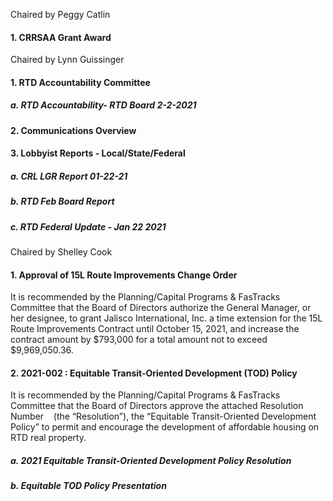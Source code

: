 Chaired by Peggy Catlin

#### 1. CRRSAA Grant Award

Chaired by Lynn Guissinger

#### 1. RTD Accountability Committee

##### a. RTD Accountability- RTD Board 2-2-2021

#### 2. Communications Overview

#### 3. Lobbyist Reports - Local/State/Federal

##### a. CRL LGR Report 01-22-21

##### b. RTD Feb Board Report

##### c. RTD Federal Update - Jan 22 2021

Chaired by Shelley Cook

#### 1. Approval of 15L Route Improvements Change Order

It is recommended by the Planning/Capital Programs & FasTracks Committee that the Board of Directors authorize the General Manager, or her designee, to grant Jalisco International, Inc. a time extension for the 15L Route Improvements Contract until October 15, 2021, and increase the contract amount by $793,000 for a total amount not to exceed $9,969,050.36.

#### 2. 2021-002 : Equitable Transit-Oriented Development (TOD) Policy

It is recommended by the Planning/Capital Programs & FasTracks Committee that the Board of Directors approve the attached Resolution Number     (the “Resolution”), the “Equitable Transit-Oriented Development Policy” to permit and encourage the development of affordable housing on RTD real property.

##### a. 2021 Equitable Transit-Oriented Development Policy Resolution

##### b. Equitable TOD Policy Presentation